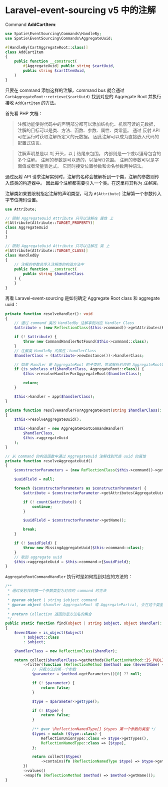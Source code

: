 # Laravel-event-sourcing v5 中的注解

Command **AddCartItem**:

```php
use Spatie\EventSourcing\Commands\HandleBy;
use Spatie\EventSourcing\Commands\AggregateUuid;

#[HandleBy(CartAggregateRoot::class)]
class AddCartItem
{
    public function __construct(
        #[AggregateUuid] public string $cartUuid,
        public string $cartItemUuid,
    )
}
```

只要在 command 添加这样的注解，command bus 就会通过`CartAggregateRoot::retrieve($cartUuid)` 找到对应的 Aggregate Root 并执行接收 `AddCartItem` 的方法。

首先看 PHP 文档：

> 注解功能使得代码中的声明部分都可以添加结构化、机器可读的元数据， 注解的目标可以是类、方法、函数、参数、属性、类常量。 通过 反射 API 可在运行时获取注解所定义的元数据。 因此注解可以成为直接嵌入代码的配置式语言。

> 注解声明总是以 #[ 开头，以 ] 结尾来包围。 内部则是一个或以逗号包含的多个注解。 注解的参数是可以选的，以括号()包围。 注解的参数可以是字面值或者常量表达式。 它同时接受位置参数和命名参数两种语法。

通过反射 API 请求注解实例时，注解的名称会被解析到一个类，注解的参数则传入该类的构造器中。 因此每个注解都需要引入一个类。在这里将其称为 *注解类*。

注解类如果要限制指定注解的声明类型，可为 `#[Attribute]` 注解第一个参数传入字节位掩码设置。

```php
use Attribute;

// 限制 AggregateUuid Attribute 只可以注解在 属性 上
#[Attribute(Attribute::TARGET_PROPERTY)]
class AggregateUuid
{
}

// 限制 AggregateUuid Attribute 只可以注解在 类 上
#[Attribute(Attribute::TARGET_CLASS)]
class HandledBy
{
    // 注解的参数会传入注解类的构造方法中
    public function __construct(
        public string $handlerClass
    ) {
    }
}
```

再看 Laravel-event-sourcing 是如何确定 Aggregate Root class 和 aggregate uuid：

```php
private function resolveHandler(): void
{
    // 通过 command 类的 HandledBy 注解拿到对应 Handler Class
    $attribute = (new ReflectionClass($this->command))->getAttributes(HandledBy::class)[0] ?? null;

    if (! $attribute) {
        throw new CommandHandlerNotFound($this->command::class);
    }
    // 注解类 HandleBy 的属性：handlerClass
    $handlerClass = ($attribute->newInstance())->handlerClass;

    // 如果 Handler 是 AggregateRoot 的子类时，尝试解析对应的 AggregateRootCommandHandler
    if (is_subclass_of($handlerClass, AggregateRoot::class)) {
        $this->resolveHandlerForAggregateRoot($handlerClass);

        return;
    }

    $this->handler = app($handlerClass);
}

private function resolveHandlerForAggregateRoot(string $handlerClass): void
{
    $this->resolveAggregateUuid();

    $this->handler = new AggregateRootCommandHandler(
        $handlerClass,
        $this->aggregateUuid
    );
}

// 从 command 的构造函数中通过 AggregateUuid 注解找到代表 uuid 的属性
private function resolveAggregateUuid()
{
    $constructorParameters = (new ReflectionClass($this->command))->getConstructor()->getParameters();

    $uuidField = null;

    foreach ($constructorParameters as $constructorParameter) {
        $attribute = $constructorParameter->getAttributes(AggregateUuid::class);

        if (! count($attribute)) {
            continue;
        }

        $uuidField = $constructorParameter->getName();

        break;
    }

    if (! $uuidField) {
        throw new MissingAggregateUuid($this->command::class);
    }
    // 取到 aggregate uuid
    $this->aggregateUuid = $this->command->{$uuidField};
}
```

 `AggregateRootCommandHandler` 执行时是如何找到对应的方法的：

```php
/**
 * 通过反射找到第一个参数类型为对应的 command 的方法 
 *
 * @param object | string $object command
 * @param object $handler AggregateRoot 或 AggregatePartial, 会在这个类里面找对应的方法
 *
 * @return Collection 返回的是方法名的集合
 */
public static function find(object | string $object, object $handler): Collection
{
    $eventName = is_object($object)
        ? $object::class
        : $object;

    $handlerClass = new ReflectionClass($handler);

    return collect($handlerClass->getMethods(ReflectionMethod::IS_PUBLIC | ReflectionMethod::IS_PROTECTED))
        ->filter(function (ReflectionMethod $method) use ($eventName) {
            // 只看方法的第一个参数
            $parameter = $method->getParameters()[0] ?? null;

            if (! $parameter) {
                return false;
            }

            $type = $parameter->getType();

            if (! $type) {
                return false;
            }
      
            /** @var \ReflectionNamedType[] $types 第一个参数的类型 */
            $types = match ($type::class) {
                ReflectionUnionType::class => $type->getTypes(),
                ReflectionNamedType::class => [$type],
            };

            return collect($types)
                ->contains(fn (ReflectionNamedType $type) => $type->getName() === $eventName);
        })
        ->values()
        ->map(fn (ReflectionMethod $method) => $method->getName());
}
```
